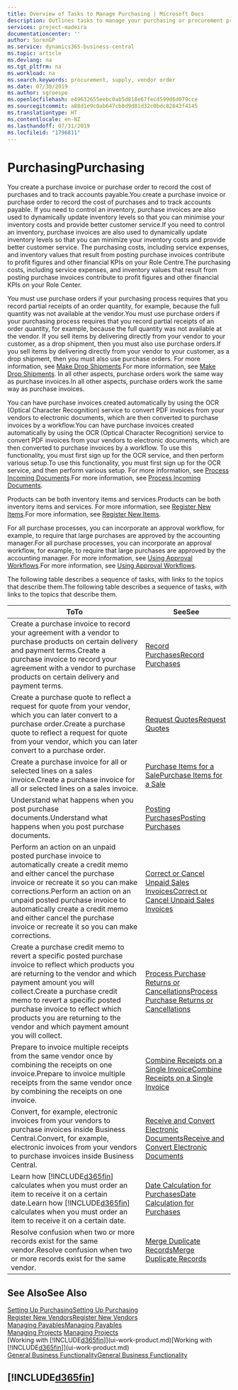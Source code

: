 ```yaml
---
title: Overview of Tasks to Manage Purchasing | Microsoft Docs
description: Outlines tasks to manage your purchasing or procurement processes, including how purchase invoices and purchase orders work.
services: project-madeira
documentationcenter: ''
author: SorenGP
ms.service: dynamics365-business-central
ms.topic: article
ms.devlang: na
ms.tgt_pltfrm: na
ms.workload: na
ms.search.keywords: procurement, supply, vendor order
ms.date: 07/30/2019
ms.author: sgroespe
ms.openlocfilehash: e49632655eebc0ab5d818e67fecd599d6d079cce
ms.sourcegitcommit: a88d1e9c0ab647cb8d9d81d32c0bdc82843f4145
ms.translationtype: HT
ms.contentlocale: en-NZ
ms.lasthandoff: 07/31/2019
ms.locfileid: "1796811"
---
```

# <a name="purchasing"></a><span data-ttu-id="32287-103">Purchasing</span><span class="sxs-lookup"><span data-stu-id="32287-103">Purchasing</span></span>
<span data-ttu-id="32287-104">You create a purchase invoice or purchase order to record the cost of purchases and to track accounts payable.</span><span class="sxs-lookup"><span data-stu-id="32287-104">You create a purchase invoice or purchase order to record the cost of purchases and to track accounts payable.</span></span> <span data-ttu-id="32287-105">If you need to control an inventory, purchase invoices are also used to dynamically update inventory levels so that you can minimise your inventory costs and provide better customer service.</span><span class="sxs-lookup"><span data-stu-id="32287-105">If you need to control an inventory, purchase invoices are also used to dynamically update inventory levels so that you can minimize your inventory costs and provide better customer service.</span></span> <span data-ttu-id="32287-106">The purchasing costs, including service expenses, and inventory values that result from posting purchase invoices contribute to profit figures and other financial KPIs on your Role Centre.</span><span class="sxs-lookup"><span data-stu-id="32287-106">The purchasing costs, including service expenses, and inventory values that result from posting purchase invoices contribute to profit figures and other financial KPIs on your Role Center.</span></span>

<span data-ttu-id="32287-107">You must use purchase orders if your purchasing process requires that you record partial receipts of an order quantity, for example, because the full quantity was not available at the vendor.</span><span class="sxs-lookup"><span data-stu-id="32287-107">You must use purchase orders if your purchasing process requires that you record partial receipts of an order quantity, for example, because the full quantity was not available at the vendor.</span></span> <span data-ttu-id="32287-108">If you sell items by delivering directly from your vendor to your customer, as a drop shipment, then you must also use purchase orders.</span><span class="sxs-lookup"><span data-stu-id="32287-108">If you sell items by delivering directly from your vendor to your customer, as a drop shipment, then you must also use purchase orders.</span></span> <span data-ttu-id="32287-109">For more information, see [Make Drop Shipments](sales-how-drop-shipment.md).</span><span class="sxs-lookup"><span data-stu-id="32287-109">For more information, see [Make Drop Shipments](sales-how-drop-shipment.md).</span></span> <span data-ttu-id="32287-110">In all other aspects, purchase orders work the same way as purchase invoices.</span><span class="sxs-lookup"><span data-stu-id="32287-110">In all other aspects, purchase orders work the same way as purchase invoices.</span></span>

<span data-ttu-id="32287-111">You can have purchase invoices created automatically by using the OCR (Optical Character Recognition) service to convert PDF invoices from your vendors to electronic documents, which are then converted to purchase invoices by a workflow.</span><span class="sxs-lookup"><span data-stu-id="32287-111">You can have purchase invoices created automatically by using the OCR (Optical Character Recognition) service to convert PDF invoices from your vendors to electronic documents, which are then converted to purchase invoices by a workflow.</span></span> <span data-ttu-id="32287-112">To use this functionality, you must first sign up for the OCR service, and then perform various setup.</span><span class="sxs-lookup"><span data-stu-id="32287-112">To use this functionality, you must first sign up for the OCR service, and then perform various setup.</span></span> <span data-ttu-id="32287-113">For more information, see [Process Incoming Documents](across-process-income-documents.md).</span><span class="sxs-lookup"><span data-stu-id="32287-113">For more information, see [Process Incoming Documents](across-process-income-documents.md).</span></span>      

<span data-ttu-id="32287-114">Products can be both inventory items and services.</span><span class="sxs-lookup"><span data-stu-id="32287-114">Products can be both inventory items and services.</span></span> <span data-ttu-id="32287-115">For more information, see [Register New Items](inventory-how-register-new-items.md).</span><span class="sxs-lookup"><span data-stu-id="32287-115">For more information, see [Register New Items](inventory-how-register-new-items.md).</span></span>

<span data-ttu-id="32287-116">For all purchase processes, you can incorporate an approval workflow, for example, to require that large purchases are approved by the accounting manager.</span><span class="sxs-lookup"><span data-stu-id="32287-116">For all purchase processes, you can incorporate an approval workflow, for example, to require that large purchases are approved by the accounting manager.</span></span> <span data-ttu-id="32287-117">For more information, see [Using Approval Workflows](across-how-use-approval-workflows.md).</span><span class="sxs-lookup"><span data-stu-id="32287-117">For more information, see [Using Approval Workflows](across-how-use-approval-workflows.md).</span></span>

<span data-ttu-id="32287-118">The following table describes a sequence of tasks, with links to the topics that describe them.</span><span class="sxs-lookup"><span data-stu-id="32287-118">The following table describes a sequence of tasks, with links to the topics that describe them.</span></span>

| <span data-ttu-id="32287-119">To</span><span class="sxs-lookup"><span data-stu-id="32287-119">To</span></span> | <span data-ttu-id="32287-120">See</span><span class="sxs-lookup"><span data-stu-id="32287-120">See</span></span> |
| --- | --- |
| <span data-ttu-id="32287-121">Create a purchase invoice to record your agreement with a vendor to purchase products on certain delivery and payment terms.</span><span class="sxs-lookup"><span data-stu-id="32287-121">Create a purchase invoice to record your agreement with a vendor to purchase products on certain delivery and payment terms.</span></span> |[<span data-ttu-id="32287-122">Record Purchases</span><span class="sxs-lookup"><span data-stu-id="32287-122">Record Purchases</span></span>](purchasing-how-record-purchases.md) |
|<span data-ttu-id="32287-123">Create a purchase quote to reflect a request for quote from your vendor, which you can later convert to a purchase order.</span><span class="sxs-lookup"><span data-stu-id="32287-123">Create a purchase quote to reflect a request for quote from your vendor, which you can later convert to a purchase order.</span></span>|[<span data-ttu-id="32287-124">Request Quotes</span><span class="sxs-lookup"><span data-stu-id="32287-124">Request Quotes</span></span>](purchasing-how-request-quotes.md)|
| <span data-ttu-id="32287-125">Create a purchase invoice for all or selected lines on a sales invoice.</span><span class="sxs-lookup"><span data-stu-id="32287-125">Create a purchase invoice for all or selected lines on a sales invoice.</span></span> |[<span data-ttu-id="32287-126">Purchase Items for a Sale</span><span class="sxs-lookup"><span data-stu-id="32287-126">Purchase Items for a Sale</span></span>](purchasing-how-purchase-products-sale.md) |
|<span data-ttu-id="32287-127">Understand what happens when you post purchase documents.</span><span class="sxs-lookup"><span data-stu-id="32287-127">Understand what happens when you post purchase documents.</span></span>|[<span data-ttu-id="32287-128">Posting Purchases</span><span class="sxs-lookup"><span data-stu-id="32287-128">Posting Purchases</span></span>](ui-post-purchases.md)|
| <span data-ttu-id="32287-129">Perform an action on an unpaid posted purchase invoice to automatically create a credit memo and either cancel the purchase invoice or recreate it so you can make corrections.</span><span class="sxs-lookup"><span data-stu-id="32287-129">Perform an action on an unpaid posted purchase invoice to automatically create a credit memo and either cancel the purchase invoice or recreate it so you can make corrections.</span></span> |[<span data-ttu-id="32287-130">Correct or Cancel Unpaid Sales Invoices</span><span class="sxs-lookup"><span data-stu-id="32287-130">Correct or Cancel Unpaid Sales Invoices</span></span>](purchasing-how-correct-cancel-unpaid-purchase-invoices.md) |
| <span data-ttu-id="32287-131">Create a purchase credit memo to revert a specific posted purchase invoice to reflect which products you are returning to the vendor and which payment amount you will collect.</span><span class="sxs-lookup"><span data-stu-id="32287-131">Create a purchase credit memo to revert a specific posted purchase invoice to reflect which products you are returning to the vendor and which payment amount you will collect.</span></span> |[<span data-ttu-id="32287-132">Process Purchase Returns or Cancellations</span><span class="sxs-lookup"><span data-stu-id="32287-132">Process Purchase Returns or Cancellations</span></span>](purchasing-how-register-new-vendors.md) |
|<span data-ttu-id="32287-133">Prepare to invoice multiple receipts from the same vendor once by combining the receipts on one invoice.</span><span class="sxs-lookup"><span data-stu-id="32287-133">Prepare to invoice multiple receipts from the same vendor once by combining the receipts on one invoice.</span></span>|[<span data-ttu-id="32287-134">Combine Receipts on a Single Invoice</span><span class="sxs-lookup"><span data-stu-id="32287-134">Combine Receipts on a Single Invoice</span></span>](purchasing-how-to-combine-receipts.md)|
|<span data-ttu-id="32287-135">Convert, for example, electronic invoices from your vendors to purchase invoices inside Business Central.</span><span class="sxs-lookup"><span data-stu-id="32287-135">Convert, for example, electronic invoices from your vendors to purchase invoices inside Business Central.</span></span>|[<span data-ttu-id="32287-136">Receive and Convert Electronic Documents</span><span class="sxs-lookup"><span data-stu-id="32287-136">Receive and Convert Electronic Documents</span></span>](purchasing-how-to-receive-and-convert-electronic-documents.md)|
| <span data-ttu-id="32287-137">Learn how [!INCLUDE[d365fin](includes/d365fin_md.md)] calculates when you must order an item to receive it on a certain date.</span><span class="sxs-lookup"><span data-stu-id="32287-137">Learn how [!INCLUDE[d365fin](includes/d365fin_md.md)] calculates when you must order an item to receive it on a certain date.</span></span>|[<span data-ttu-id="32287-138">Date Calculation for Purchases</span><span class="sxs-lookup"><span data-stu-id="32287-138">Date Calculation for Purchases</span></span>](purchasing-date-calculation-for-purchases.md)|
|<span data-ttu-id="32287-139">Resolve confusion when two or more records exist for the same vendor.</span><span class="sxs-lookup"><span data-stu-id="32287-139">Resolve confusion when two or more records exist for the same vendor.</span></span>|[<span data-ttu-id="32287-140">Merge Duplicate Records</span><span class="sxs-lookup"><span data-stu-id="32287-140">Merge Duplicate Records</span></span>](sales-how-merge-duplicate-records.md)|

## <a name="see-also"></a><span data-ttu-id="32287-141">See Also</span><span class="sxs-lookup"><span data-stu-id="32287-141">See Also</span></span>
[<span data-ttu-id="32287-142">Setting Up Purchasing</span><span class="sxs-lookup"><span data-stu-id="32287-142">Setting Up Purchasing</span></span>](purchasing-setup-purchasing.md)  
[<span data-ttu-id="32287-143">Register New Vendors</span><span class="sxs-lookup"><span data-stu-id="32287-143">Register New Vendors</span></span>](purchasing-how-register-new-vendors.md)  
[<span data-ttu-id="32287-144">Managing Payables</span><span class="sxs-lookup"><span data-stu-id="32287-144">Managing Payables</span></span>](payables-manage-payables.md)  
<span data-ttu-id="32287-145">[Managing Projects](projects-manage-projects.md)  </span><span class="sxs-lookup"><span data-stu-id="32287-145">[Managing Projects](projects-manage-projects.md)  </span></span>  
<span data-ttu-id="32287-146">[Working with [!INCLUDE[d365fin](includes/d365fin_md.md)]](ui-work-product.md)</span><span class="sxs-lookup"><span data-stu-id="32287-146">[Working with [!INCLUDE[d365fin](includes/d365fin_md.md)]](ui-work-product.md)</span></span>  
[<span data-ttu-id="32287-147">General Business Functionality</span><span class="sxs-lookup"><span data-stu-id="32287-147">General Business Functionality</span></span>](ui-across-business-areas.md)

## [!INCLUDE[d365fin](includes/free_trial_md.md)]  
